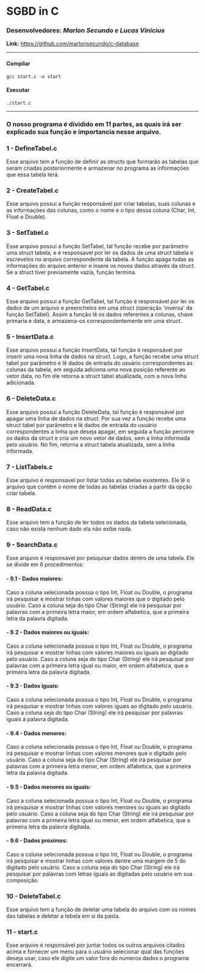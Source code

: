 # SGBD in C

### **Desenvolvedores:** _Marlon Secundo e Lucas Vinicius_

**Link:** https://github.com/marlonsecundo/c-database

<hr/>

#### Compilar

`gcc start.c -o start`

#### Executar

`./start.c`

<hr/>

### O nosso programa é dividido em 11 partes, as quais irá ser explicado sua função e importancia nesse arquivo.

### 1 - DefineTabel.c

Esse arquivo tem a função de definir as structs que formarão as tabelas que seram criadas posteriormente e armazenar no programa as informações que essa tabela terá.

### 2 - CreateTabel.c

Esse arquivo possui a função responsável por criar tabelas, suas colunas e as informações das colunas, como o nome e o tipo dessa coluna (Char, Int, Float e Double).

### 3 - SetTabel.c

Esse arquivo possui a função SetTabel, tal função recebe por parâmetro uma struct tabela, e é responsavel por ler os dados de uma struct tabela e escrevelos no arquivo correspondente da tabela. A função apaga todas as informações do arquivo anterior e insere os novos dados através da struct. Se a struct tiver previamente vazia, função termina.

### 4 - GetTabel.c

Esse arquivo possui a função GetTabel, tal função é responsável por ler os dados de um arquivo e preenchelos em uma struct (operação 'inversa' da função SetTabel). Assim a função lê os dados referentes a colunas, chave primaria e data, e armazena-os correspondentemente em uma struct.

### 5 - InsertData.c

Esse arquivo possui a função InsertData, tal função é responsável por inserir uma nova linha de dados na struct. Logo, a função recebe uma struct tabel por parâmetro e lê dados de entrada do usuário correspondentes as colunas da tabela, em seguida adiciona uma nova posição referente ao vetor data, no fim ele retorna a struct tabel atualizada, com a nova linha adicionada.

### 6 - DeleteData.c

Esse arquivo possui a função DeleteData, tal função é responsável por apagar uma linha de dados na struct. Por sua vez a função recebe uma struct tabel por parâmetro e lê dados de entrada do usuário correspondentes a linha que deseja apagar, em seguida a função percorre os dados da struct e cria um novo vetor de dados, sem a linha informada pelo usuário. No fim, retorna a struct tabela atualizada, sem a linha informada.

### 7 - ListTabels.c

Esse arquivo é responsavel por listar todas as tabelas existentes. Ele lê o arquivo que contêm o nome de todas as tabelas criadas a partir da opção criar tabela.

### 8 - ReadData.c

Esse arquivo tem a função de ler todos os dados da tabela selecionada, caso não exista nenhum dado ela não exibe nada.

### 9 - SearchData.c

Esse arquivo é responsavel por pesquisar dados dentro de uma tabela. Ele se divide em 6 procedimentos:

#### - 9.1 - Dados maiores:

Caso a coluna selecionada possua o tipo Int, Float ou Double, o programa irá pesquisar e mostrar linhas com valores maiores que o digitado pelo usuário. Caso a coluna seja do tipo Char (String) ele irá pesquisar por palavras com a primeira letra maior, em ordem alfabetica, que a primeira letra da palavra digitada.

#### - 9.2 - Dados maiores ou iguais:

Caso a coluna selecionada possua o tipo Int, Float ou Double, o programa irá pesquisar e mostrar linhas com valores maiores ou iguais ao digitado pelo usuário. Caso a coluna seja do tipo Char (String) ele irá pesquisar por palavras com a primeira letra igual ou maior, em ordem alfabetica, que a primeira letra da palavra digitada.

#### - 9.3 - Dados iguais:

Caso a coluna selecionada possua o tipo Int, Float ou Double, o programa irá pesquisar e mostrar linhas com valores iguais ao digitado pelo usuário. Caso a coluna seja do tipo Char (String) ele irá pesquisar por palavras iguais á palavra digitada.

#### - 9.4 - Dados menores:

Caso a coluna selecionada possua o tipo Int, Float ou Double, o programa irá pesquisar e mostrar linhas com valores menores que o digitado pelo usuário. Caso a coluna seja do tipo Char (String) ele irá pesquisar por palavras com a primeira letra menor, em ordem alfabetica, que a primeira letra da palavra digitada.

#### - 9.5 - Dados menores ou iguais:

Caso a coluna selecionada possua o tipo Int, Float ou Double, o programa irá pesquisar e mostrar linhas com valores menores ou iguais ao digitado pelo usuário. Caso a coluna seja do tipo Char (String) ele irá pesquisar por palavras com a primeira letra igual ou menor, em ordem alfabetica, que a primeira letra da palavra digitada.

#### - 9.6 - Dados proximos:

Caso a coluna selecionada possua o tipo Int, Float ou Double, o programa irá pesquisar e mostrar linhas com valores dentre uma margem de 5 do digitado pelo usuário. Caso a coluna seja do tipo Char (String) ele irá pesquisar por palavras com letras iguais as digitadas pelo usuário em sua composição.

### 10 - DeleteTabel.c

Esse arquivo tem a função de deletar uma tabela do arquivo com os nomes das tabelas e deletar a tebela em si da pasta.

### 11 - start.c

Esse arquivo é responsável por juntar todos os outros arquivos citados acima e fornecer um menu para o usuário selecionar qual das funções deseja usar, caso ele digite um valor fora do numeros dados o programa encerrará.
